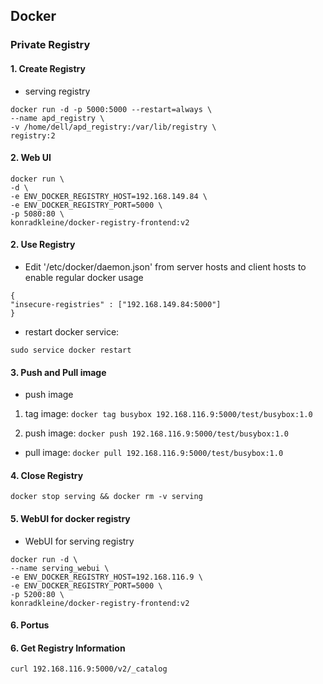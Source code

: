 ## Docker


### Private Registry

#### 1. Create Registry
- serving registry
```
docker run -d -p 5000:5000 --restart=always \
--name apd_registry \
-v /home/dell/apd_registry:/var/lib/registry \
registry:2
```

#### 2. Web UI
```
docker run \
-d \
-e ENV_DOCKER_REGISTRY_HOST=192.168.149.84 \
-e ENV_DOCKER_REGISTRY_PORT=5000 \
-p 5080:80 \
konradkleine/docker-registry-frontend:v2
```



#### 2. Use Registry
- Edit '/etc/docker/daemon.json' from server hosts and client hosts to enable regular docker usage
```
{
"insecure-registries" : ["192.168.149.84:5000"]
}
```
- restart docker service:
```
sudo service docker restart
```



#### 3. Push and Pull image
- push image
1. tag image: `docker tag busybox 192.168.116.9:5000/test/busybox:1.0`

2. push image: `docker push 192.168.116.9:5000/test/busybox:1.0`

- pull image: `docker pull 192.168.116.9:5000/test/busybox:1.0`


#### 4. Close Registry
```
docker stop serving && docker rm -v serving
```

#### 5. WebUI for docker registry
- WebUI for serving registry
```
docker run -d \
--name serving_webui \
-e ENV_DOCKER_REGISTRY_HOST=192.168.116.9 \
-e ENV_DOCKER_REGISTRY_PORT=5000 \
-p 5200:80 \
konradkleine/docker-registry-frontend:v2
```

#### 6. Portus



#### 6. Get Registry Information
```
curl 192.168.116.9:5000/v2/_catalog
```

